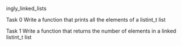 ingly_linked_lists

Task 0 Write a function that prints all the elements of a listint_t list

Task 1 Write a function that returns the number of elements in a linked listint_t list


